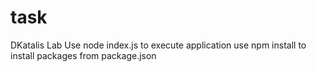 # task
DKatalis Lab
Use node index.js to execute application
use npm install to install packages from package.json
